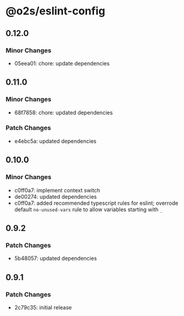 # @o2s/eslint-config

## 0.12.0

### Minor Changes

- 05eea01: chore: update dependencies

## 0.11.0

### Minor Changes

- 68f7858: chore: updated dependencies

### Patch Changes

- e4ebc5a: updated dependencies

## 0.10.0

### Minor Changes

- c0ff0a7: implement context switch
- de00274: updated dependencies
- c0ff0a7: added recommended typescript rules for eslint; overrode default `no-unused-vars` rule to allow variables starting with `_`

## 0.9.2

### Patch Changes

- 5b48057: updated dependencies

## 0.9.1

### Patch Changes

- 2c79c35: initial release

